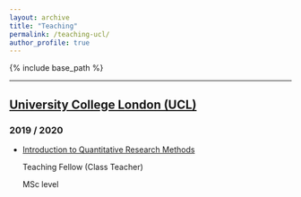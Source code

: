 ```yaml
---
layout: archive
title: "Teaching"
permalink: /teaching-ucl/
author_profile: true
---
```


{% include base_path %}

______________


## [University College London (UCL)](https://www.ucl.ac.uk/political-science/)

### 2019 / 2020

- [Introduction to Quantitative Research Methods](https://uclspp.github.io/PUBL0055/seminar3.html)

  Teaching Fellow (Class Teacher)

  MSc level
